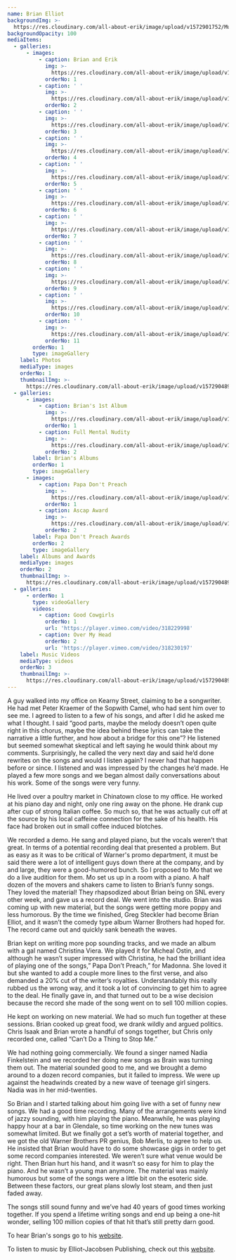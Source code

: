 ```yaml
---
name: Brian Elliot
backgroundImg: >-
  https://res.cloudinary.com/all-about-erik/image/upload/v1572901752/Musical%20Journey/Musical%20Friends/Friends/Brian%20Elliot/Background_Thumbnails/Background_brianelliot-studio_it6tv0.jpg
backgroundOpacity: 100
mediaItems:
  - galleries:
      - images:
          - caption: Brian and Erik
            img: >-
              https://res.cloudinary.com/all-about-erik/image/upload/v1572901742/Musical%20Journey/Musical%20Friends/Friends/Brian%20Elliot/1_Photos/Brian_Erik_ufsjsq.jpg
            orderNo: 1
          - caption: ' '
            img: >-
              https://res.cloudinary.com/all-about-erik/image/upload/v1572901742/Musical%20Journey/Musical%20Friends/Friends/Brian%20Elliot/1_Photos/1Brian_movvwd.jpg
            orderNo: 2
          - caption: ' '
            img: >-
              https://res.cloudinary.com/all-about-erik/image/upload/v1572901743/Musical%20Journey/Musical%20Friends/Friends/Brian%20Elliot/1_Photos/2Brain_tfuzs3.jpg
            orderNo: 3
          - caption: ' '
            img: >-
              https://res.cloudinary.com/all-about-erik/image/upload/v1572901744/Musical%20Journey/Musical%20Friends/Friends/Brian%20Elliot/1_Photos/3Brian_eimcow.jpg
            orderNo: 4
          - caption: ' '
            img: >-
              https://res.cloudinary.com/all-about-erik/image/upload/v1572901743/Musical%20Journey/Musical%20Friends/Friends/Brian%20Elliot/1_Photos/4Brian_lfiae9.jpg
            orderNo: 5
          - caption: ' '
            img: >-
              https://res.cloudinary.com/all-about-erik/image/upload/v1572901743/Musical%20Journey/Musical%20Friends/Friends/Brian%20Elliot/1_Photos/5Brian_c7pdsd.jpg
            orderNo: 6
          - caption: ' '
            img: >-
              https://res.cloudinary.com/all-about-erik/image/upload/v1572901742/Musical%20Journey/Musical%20Friends/Friends/Brian%20Elliot/1_Photos/6Brain_yyevle.jpg
            orderNo: 7
          - caption: ' '
            img: >-
              https://res.cloudinary.com/all-about-erik/image/upload/v1572901741/Musical%20Journey/Musical%20Friends/Friends/Brian%20Elliot/1_Photos/7Brian_nbyvxg.jpg
            orderNo: 8
          - caption: ' '
            img: >-
              https://res.cloudinary.com/all-about-erik/image/upload/v1572901744/Musical%20Journey/Musical%20Friends/Friends/Brian%20Elliot/1_Photos/8Brian_a99ubd.jpg
            orderNo: 9
          - caption: ' '
            img: >-
              https://res.cloudinary.com/all-about-erik/image/upload/v1572901744/Musical%20Journey/Musical%20Friends/Friends/Brian%20Elliot/1_Photos/9Brian_sf55zy.jpg
            orderNo: 10
          - caption: ' '
            img: >-
              https://res.cloudinary.com/all-about-erik/image/upload/v1572901745/Musical%20Journey/Musical%20Friends/Friends/Brian%20Elliot/1_Photos/10Brian_fq67ew.jpg
            orderNo: 11
        orderNo: 1
        type: imageGallery
    label: Photos
    mediaType: images
    orderNo: 1
    thumbnailImg: >-
      https://res.cloudinary.com/all-about-erik/image/upload/v1572904890/Musical%20Journey/Musical%20Friends/Friends/Brian%20Elliot/Background_Thumbnails/Thumbnail_1_3Brian_faqyu6.jpg
  - galleries:
      - images:
          - caption: Brian's 1st Album
            img: >-
              https://res.cloudinary.com/all-about-erik/image/upload/v1572901746/Musical%20Journey/Musical%20Friends/Friends/Brian%20Elliot/2_Albums%20and%20Awards/BrianAlbums/Brians_1stalbum_nwwgit.jpg
            orderNo: 1
          - caption: Full Mental Nudity
            img: >-
              https://res.cloudinary.com/all-about-erik/image/upload/v1572901745/Musical%20Journey/Musical%20Friends/Friends/Brian%20Elliot/2_Albums%20and%20Awards/BrianAlbums/FullMentalNudity_knw7sd.jpg
            orderNo: 2
        label: Brian's Albums
        orderNo: 1
        type: imageGallery
      - images:
          - caption: Papa Don't Preach
            img: >-
              https://res.cloudinary.com/all-about-erik/image/upload/v1572901745/Musical%20Journey/Musical%20Friends/Friends/Brian%20Elliot/2_Albums%20and%20Awards/PapaDontPreachAwards/PapaDontPreach_ccauta.jpg
            orderNo: 1
          - caption: Ascap Award
            img: >-
              https://res.cloudinary.com/all-about-erik/image/upload/v1572901745/Musical%20Journey/Musical%20Friends/Friends/Brian%20Elliot/2_Albums%20and%20Awards/PapaDontPreachAwards/BrianAscap_nu3f16.jpg
            orderNo: 2
        label: Papa Don't Preach Awards
        orderNo: 2
        type: imageGallery
    label: Albums and Awards
    mediaType: images
    orderNo: 2
    thumbnailImg: >-
      https://res.cloudinary.com/all-about-erik/image/upload/v1572904890/Musical%20Journey/Musical%20Friends/Friends/Brian%20Elliot/Background_Thumbnails/Thumbnail_2_PapaDontPreach_he1yqu.jpg
  - galleries:
      - orderNo: 1
        type: videoGallery
        videos:
          - caption: Good Cowgirls
            orderNo: 1
            url: 'https://player.vimeo.com/video/318229998'
          - caption: Over My Head
            orderNo: 2
            url: 'https://player.vimeo.com/video/318230197'
    label: Music Videos
    mediaType: videos
    orderNo: 3
    thumbnailImg: >-
      https://res.cloudinary.com/all-about-erik/image/upload/v1572904891/Musical%20Journey/Musical%20Friends/Friends/Brian%20Elliot/Background_Thumbnails/Thumbnail_3_FullMentalNudity-thumb_aew3ri.jpg
---
```

A guy walked into my office on Kearny Street, claiming to be a songwriter. He had met Peter Kraemer of the Sopwith Camel, who had sent him over to see me. I agreed to listen to a few of his songs, and after I did he asked me what I thought. I said “good parts, maybe the melody doesn’t open quite right in this chorus, maybe the idea behind these lyrics can take the narrative a little further, and how about a bridge for this one”? He listened but seemed somewhat skeptical and left saying he would think about my comments. Surprisingly, he called the very next day and said he’d done rewrites on the songs and would I listen again? I never had that happen before or since. I listened and was impressed by the changes he’d made. He played a few more songs and we began almost daily conversations about his work. Some of the songs were very funny.

He lived over a poultry market in Chinatown close to my office. He worked at his piano day and night, only one ring away on the phone. He drank cup after cup of strong Italian coffee. So much so, that he was actually cut off at the source by his local caffeine connection for the sake of his health. His face had broken out in small coffee induced blotches.

We recorded a demo. He sang and played piano, but the vocals weren’t that great. In terms of a potential recording deal that presented a problem. But as easy as it was to be critical of Warner's promo department, it must be said there were a lot of intelligent guys down there at the company, and by and large, they were a good-humored bunch. So I proposed to Mo that we do a live audition for them. Mo set us up in a room with a piano. A half dozen of the movers and shakers came to listen to Brian’s funny songs. They loved the material! They rhapsodized about Brian being on SNL every other week, and gave us a record deal. We went into the studio. Brian was coming up with new material, but the songs were getting more poppy and less humorous. By the time we finished, Greg Steckler had become Brian Elliot, and it wasn’t the comedy type album Warner Brothers had hoped for. The record came out and quickly sank beneath the waves.

Brian kept on writing more pop sounding tracks, and we made an album with a gal named Christina Viera. We played it for Micheal Ostin, and although he wasn’t super impressed with Christina, he had the brilliant idea of playing one of the songs,” Papa Don’t Preach,” for Madonna. She loved it but she wanted to add a couple more lines to the first verse, and also demanded a 20% cut of the writer’s royalties. Understandably this really rubbed us the wrong way, and it took a lot of convincing to get him to agree to the deal. He finally gave in, and that turned out to be a wise decision because the record she made of the song went on to sell 100 million copies.

He kept on working on new material. We had so much fun together at these sessions. Brian cooked up great food, we drank wildly and argued politics. Chris Isaak and Brian wrote a handful of songs together, but Chris only recorded one, called “Can’t Do a Thing to Stop Me.”

We had nothing going commercially. We found a singer named Nadia Finkelstein and we recorded her doing new songs as Brain was turning them out. The material sounded good to me, and we brought a demo around to a dozen record companies, but it failed to impress. We were up against the headwinds created by a new wave of teenage girl singers. Nadia was in her mid-twenties.

So Brian and I started talking about him going live with a set of funny new songs. We had a good time recording. Many of the arrangements were kind of jazzy sounding, with him playing the piano. Meanwhile, he was playing happy hour at a bar in Glendale, so time working on the new tunes was somewhat limited. But we finally got a set’s worth of material together, and we got the old Warner Brothers PR genius, Bob Merlis, to agree to help us. He insisted that Brian would have to do some showcase gigs in order to get some record companies interested. We weren’t sure what venue would be right. Then Brian hurt his hand, and it wasn’t so easy for him to play the piano. And he wasn’t a young man anymore. The material was mainly humorous but some of the songs were a little bit on the esoteric side. Between these factors, our great plans slowly lost steam, and then just faded away.

The songs still sound funny and we’ve had 40 years of good times working together. If you spend a lifetime writing songs and end up being a one-hit wonder, selling 100 million copies of that hit that’s still pretty darn good.

To hear Brian's songs go to his [website](http://www.mrbrianelliot.com/).

To listen to music by Elliot-Jacobsen Publishing, check out this [website](http://www.elliotjacobsenmusicpublishing.com/).
